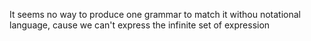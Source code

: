 It seems no way to produce one grammar to match it withou notational language, cause we can't express the infinite set of expression